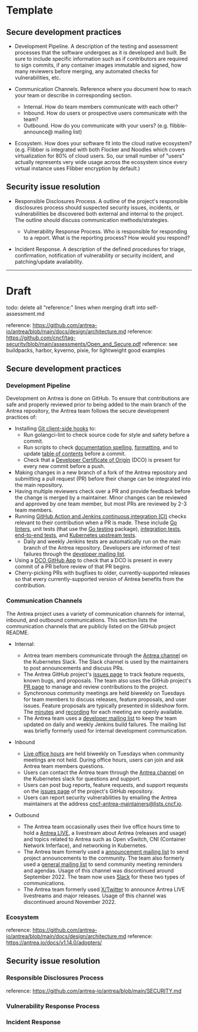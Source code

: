 # Template

## Secure development practices

* Development Pipeline.  A description of the testing and assessment processes that
  the software undergoes as it is developed and built. Be sure to include specific
information such as if contributors are required to sign commits, if any container
images immutable and signed, how many reviewers before merging, any automated checks for
vulnerabilities, etc.

* Communication Channels. Reference where you document how to reach your team or
  describe in corresponding section.
  * Internal. How do team members communicate with each other?
  * Inbound. How do users or prospective users communicate with the team?
  * Outbound. How do you communicate with your users? (e.g. flibble-announce@
    mailing list)

* Ecosystem. How does your software fit into the cloud native ecosystem?  (e.g.
  Flibber is integrated with both Flocker and Noodles which covers
  virtualization for 80% of cloud users. So, our small number of "users" actually
  represents very wide usage across the ecosystem since every virtual instance uses
  Flibber encryption by default.)

## Security issue resolution

* Responsible Disclosures Process. A outline of the project's responsible
  disclosures process should suspected security issues, incidents, or
  vulnerabilities be discovered both external and internal to the project. The
  outline should discuss communication methods/strategies.
  * Vulnerability Response Process. Who is responsible for responding to a
    report. What is the reporting process? How would you respond?

* Incident Response. A description of the defined procedures for triage,
  confirmation, notification of vulnerability or security incident, and
patching/update availability.

---

# Draft

todo: delete all "reference:" lines when merging draft into self-assessment.md

reference: https://github.com/antrea-io/antrea/blob/main/docs/design/architecture.md
reference: https://github.com/cncf/tag-security/blob/main/assessments/Open_and_Secure.pdf 
reference: see buildpacks, harbor, kyverno, pixie, for lightweight good examples

## Secure development practices

### Development Pipeline

Development on Antrea is done on GitHub. To ensure that contributions are
safe and properly reviewed prior to being added to the main branch of the
Antrea repository, the Antrea team follows the secure development practices of:

* Installing 
  [Git client-side hooks](https://github.com/antrea-io/antrea/blob/main/hack/git_client_side_hooks) 
  to:
  * Run golangci-lint to check source code for style and safety before a commit.
  * Run scripts to check 
    [documentation spelling](https://github.com/antrea-io/antrea/blob/main/hack/verify-spelling.sh), 
    [formatting](https://github.com/antrea-io/antrea/blob/main/hack/verify-docs-for-website.sh), 
    and to update 
    [table of contents](https://github.com/antrea-io/antrea/blob/main/hack/update-toc.sh) 
    before a commit.
  * Check that a 
    [Developer Certificate of Origin](https://developercertificate.org/) 
    (DCO) is present for every new commit before a push.
* Making changes in a new branch of a fork of the Antrea repository and
  submitting a pull request (PR) before their change can be integrated into
  the main repository.
* Having multiple reviewers check over a PR and provide feedback before the
  change is merged by a maintainer. Minor changes can be reviewed and approved
  by one team member, but most PRs are reviewed by 2-3 team members.
* Running 
  [GitHub Action and Jenkins continuous integration (CI)](https://github.com/antrea-io/antrea/blob/main/ci/README.md)
  checks relevant
  to their contribution when a PR is made. These include 
  [Go linters](https://github.com/antrea-io/antrea/blob/main/ci/README.md#go-linters),
  unit tests (that use the 
  [Go testing](https://golang.org/pkg/testing/)
  package), 
  [integration tests](https://github.com/antrea-io/antrea/blob/main/test/integration), 
  [end-to-end tests](https://github.com/antrea-io/antrea/blob/main/test/e2e), and 
  [Kubernetes upstream tests](https://github.com/kubernetes/community/blob/master/contributors/devel/sig-testing/e2e-tests.md).
  * Daily and weekly Jenkins tests are automatically run on the main branch of 
    the Antrea repository. Developers are informed of test failures through
    the
    [developer mailing list](https://groups.google.com/forum/#!forum/projectantrea-dev).
* Using a 
  [DCO GitHub App](https://github.com/apps/dco) 
  to check that a DCO is present in every commit of a PR before review of that 
  PR begins.
* Cherry-picking PRs with bugfixes to older, currently-supported releases so
  that every currently-supported version of Antrea benefits from the 
  contribution.

### Communication Channels

The Antrea project uses a variety of communication channels for internal,
inbound, and outbound communications. This section lists the communication
channels that are publicly listed on the GitHub project README.

* Internal:
  * Antrea team members communicate through the
    [Antrea channel](https://kubernetes.slack.com/messages/CR2J23M0X)
    on the Kubernetes Slack. The Slack channel is used by the maintainers to 
    post announcements and discuss PRs. 
  * The Antrea GitHub project's 
    [issues page](https://github.com/antrea-io/antrea/issues)
    to track feature requests, known bugs, and proposals. The team also uses 
    the GitHub project's
    [PR page](https://github.com/antrea-io/antrea/pulls)
    to manage and review contributions to the project. 
  * Synchronous community meetings are held biweekly on Tuesdays for team 
    members to discuss releases, feature proposals, and user issues. Feature 
    proposals are typically presented in slideshow form. The 
    [minutes](https://github.com/antrea-io/antrea/wiki/Community-Meetings)
    and 
    [recording](https://www.youtube.com/playlist?list=PLuzde2hYeDBdw0BuQCYbYqxzoJYY1hfwv) 
    for each meeting are openly available.
  * The Antrea team uses a 
    [developer mailing list](https://groups.google.com/forum/#!forum/projectantrea-dev) 
    to keep the team updated on daily and weekly Jenkins build failures. The
    mailing list was briefly formerly used for internal development communication.

* Inbound
  * [Live office hours](https://calendar.google.com/calendar/u/0/embed?src=uuillgmcb1cu3rmv7r7jrhcrco@group.calendar.google.com)
    are held biweekly on Tuesdays when community meetings are
    not held. During office hours, users can join and ask Antrea team members
    questions.
  * Users can contact the Antrea team through the 
    [Antrea channel](https://kubernetes.slack.com/messages/CR2J23M0X) 
    on the Kubernetes slack for questions and support.
  * Users can post bug reports, feature requests, and support requests on the
    [issues page](https://github.com/antrea-io/antrea/issues)
    of the project's GitHub repository.
  * Users can report security vulnerabilities by emailing the Antrea maintainers
    at the address cncf-antrea-maintainers@lists.cncf.io.

* Outbound
  * The Antrea team occasionally uses their live office hours time to hold a
    [Antrea LIVE](https://www.youtube.com/@projectantrea/streams),
    a livestream about Antrea (releases and usage) and topics related to Antrea 
    such as Open vSwitch, CNI (Container Network Inferface), and networking
    in Kubernetes.
  * The Antrea team formerly used a 
    [announcement mailing list](https://groups.google.com/g/projectantrea)
    to send project announcements to the community. The team also formerly used a 
    [general mailing list](https://groups.google.com/g/projectantrea) to send
    community meeting reminders and agendas. Usage of this channel was
    discontinued around September 2022. The team now uses 
    [Slack](https://kubernetes.slack.com/messages/CR2J23M0X)
    for these two types of communications.
  * The Antrea team formerly used 
    [X/Twitter](https://twitter.com/ProjectAntrea) 
    to announce Antrea LIVE livestreams and major releases. Usage of this
    channel was discontinued around November 2022.

### Ecosystem
reference: https://github.com/antrea-io/antrea/blob/main/docs/design/architecture.md 
reference: https://antrea.io/docs/v1.14.0/adopters/


## Security issue resolution

### Responsible Disclosures Process
reference: https://github.com/antrea-io/antrea/blob/main/SECURITY.md

### Vulnerability Response Process

### Incident Response